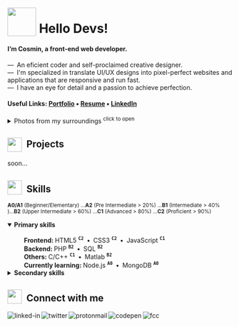 <!-- # <sub><img src = "https://i.postimg.cc/dtLRKm2z/robot2.gif" width = "100px"></sub> Hi Devs, let's build the future of digital! -->
# <sub><img src = "https://i.postimg.cc/hvFNn3kt/rocket2.gif" width = "64px"></sub> Hello Devs!
<!-- # <sub><img src = "https://i.postimg.cc/85QQ8Qys/earth.gif" width = "64px"></sub> Hi Devs, let's build the future of digital!  -->

#### I’m Cosmin, a front-end web developer. 

&mdash;&ensp;An eficient coder and self-proclaimed creative designer.<br>
&mdash;&ensp;I'm specialized in translate UI/UX designs into pixel-perfect websites and applications that are responsive and run fast.<br>
&mdash;&ensp;I have an eye for detail and a passion to achieve perfection.

#### Useful Links: [Portfolio](https://www.linkedin.com/in/cosmin-moldovan/) &#9642; [Resume](https://www.linkedin.com/in/cosmin-moldovan) &#9642; [LinkedIn](https://www.linkedin.com/in/cosmin-moldovan)

<details>
  <summary>Photos from my surroundings <sup>click to open</sup></summary><br>
  <p><img title="Sibiu city" alt="Sibiu" src="https://i.postimg.cc/fTNyNjM6/sibiu.png">&emsp;<img title="Sibiu city" alt="Sibiu-Sky" src="https://i.postimg.cc/bNy7js2z/sibiu-sky.png">&emsp;<img title="Clay Castle Fairy Valley" alt="Castelul-Zanelor" src="https://i.postimg.cc/j2zjfC4g/castelul-zanelor.png">&emsp;<img title="Transfagarasan road" alt="Transfagarasan" src="https://i.postimg.cc/QxJtx9tV/transfagarasan.png">&emsp;<img title="Balea lake" alt="Balea-Lac" src="https://i.postimg.cc/SQ8R3tb6/balea-lac.png"></p>
</details>

<!-- 🖥️ -->
##  <sub><sub><img src = "https://i.postimg.cc/3RnMwX3y/folder.gif" width = "32px"></sub></sub>&ensp;Projects
<!-- ##  <sub><img src = "https://i.postimg.cc/c4Rq0w5Z/file.png" width = "32px"></sub>&ensp;Projects -->


soon...
<!-- ⚔️ -->
## <sub><img src = "https://i.postimg.cc/HLh4WFXf/todo-list.gif" width = "32px"></sub>&ensp;Skills
<!-- ## <sub><img src = "https://i.postimg.cc/Vk7xDbQf/code.gif" width = "32px"></sub>&ensp;Skills -->

<!-- <table>
  <thead>
    <tr>
      <th>Rank</th>
      <th>Programming languages</th>
    </tr>
  </thead>
  <tbody>
    <tr>
      <td align="center">
        <sub><img src="https://i.postimg.cc/G2xr958X/diamond-shield.png" width="16px"></sub>
      </td>
      <td>
        HYML5 &bull; CSS3 &bull; JavaScript
      </td>
    </tr>
    <tr>
      <td align="center">
        <sub><img src="https://i.postimg.cc/NMJmhpsz/gold-shield.png" width="16px"></sub>
      </td>
      <td>
        C/C++ &bull; SQL
      </td>
    </tr>
    <tr>
      <td align="center">
        <sub><img src="https://i.postimg.cc/wMnNMMs5/silver-shield.png" width="16px"></sub>
      </td>
      <td>
        PHP &bull; Matlab
      </td>
    </tr>
    <tr>
      <td align="center">
        <sub><img src="https://i.postimg.cc/SRn8mCjN/bronze-shield.png" width="16px"></sub>
      </td>
      <td>
        React
      </td>
    </tr>
  </tbody>
  <tfoot>
    <tr>
      <td colspan="2">
        <sup><sup><sub>🔴</sub></sup>&ensp;Bronze > 15%</sup></sup>&emsp;&emsp;<sup><sup><sub>🟡</sub></sup>&ensp;Gold > 80%</sup><br>
        <sup><sup><sub>⚫</sub></sup>&ensp;Silver > 50%</sup></sup>&emsp;&emsp;&ensp;<sup><sup><sub>🔵</sub></sup>&ensp;Diamond > 90%</sup>
      </td/>
    </tr>
  </tfoot>
</table> -->

<sup>**A0/A1** (Beginner/Elementary) ...**A2** (Pre Intermediate > 20%) ...**B1** (Intermediate > 40% )...**B2** (Upper Intermediate > 60%) ...**C1** (Advanced > 80%) ...**C2** (Proficient > 90%)</sup><br>
<details open>
  <summary><strong>Primary skills</strong></summary><br>
  &emsp;<sub><img src="https://i.postimg.cc/grFZVxYh/checked.png" width="16px"></sub>&ensp;<strong>Frontend: </strong>HTML5 <sup><code><strong>C2</strong></code></sup>&ensp;&bull;&ensp;CSS3 <sup><code><strong>C2</strong></code></sup>&ensp;&bull;&ensp;JavaScript <sup><code><strong>C1</strong></code></sup><br>
  &emsp;<sub><img src="https://i.postimg.cc/grFZVxYh/checked.png" width="16px"></sub>&ensp;<strong>Backend: </strong>PHP <sup><code><strong>B2</strong></code></sup>&ensp;&bull;&ensp;SQL <sup><code><strong>B2</strong></code></sup><br>
  &emsp;<sub><img src="https://i.postimg.cc/grFZVxYh/checked.png" width="16px"></sub>&ensp;<strong>Others: </strong>C/C++ <sup><code><strong>C1</strong></code></sup>&ensp;&bull;&ensp;Matlab <sup><code><strong>B2</strong></code></sup><br>
  &emsp;<sub><img src="https://i.postimg.cc/90SvJjSZ/unchecked.png" width="16px"></sub>&ensp;<strong>Currently learning: </strong>Node.js <sup><code><strong>A0</strong></code></sup>&ensp;&bull;&ensp;MongoDB <sup><code><strong>A0</strong></code></sup>
</details>
        
<details><br>
  <summary><strong>Secondary skills</strong></summary>
  &emsp;<sub><img src="https://i.postimg.cc/grFZVxYh/checked.png" width="16px"></sub>&ensp;<strong>Tools: </strong>VSCode&ensp;&bull;&ensp;Figma&ensp;&bull;&ensp;Vivaldi&ensp;&bull;&ensp;Linux
</details>

<!-- 👥 -->
##  <sub><img src = "https://i.postimg.cc/k4f5Z7rm/chat.gif" width = "32px"></sub>&ensp;Connect with me 
<!-- ##  <sub><img src = "https://i.postimg.cc/7ZF6Cgn6/comments-alt.png" width = "32px"></sub>&ensp;Connect with me  -->


[<img align="left" alt="linked-in" src="https://img.shields.io/badge/linkedin-%230077B5.svg?&style=for-the-badge&logo=linkedin&logoColor=white" />](https://www.linkedin.com/in/cosmin-moldovan/)

[<img align="left" alt="twitter" src="https://img.shields.io/badge/twitter-%231DA1F2.svg?&style=for-the-badge&logo=twitter&logoColor=white" />](https://twitter.com/_cosminmoldovan)

[<img align="left" alt="protonmail" src="https://img.shields.io/badge/ProtonMail-8B89CC?style=for-the-badge&logo=protonmail&logoColor=white" />](mailto:cosmin.moldovan@prrotonmail.com)

[<img align="left" alt="codepen" src="https://img.shields.io/badge/Codepen-000000?style=for-the-badge&logo=codepen&logoColor=white" />](https://codepen.io/cosmin-moldovan)

[<img align="left" alt="fcc" src="https://img.shields.io/badge/free%20code%20camp-27273D?style=for-the-badge&logo=freecodecamp&logoColor=white" />](https://www.freecodecamp.org/cosmin-moldovan)
